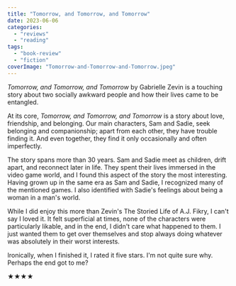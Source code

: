 ```yaml
---
title: "Tomorrow, and Tomorrow, and Tomorrow"
date: 2023-06-06
categories: 
  - "reviews"
  - "reading"
tags: 
  - "book-review"
  - "fiction"
coverImage: "Tomorrow-and-Tomorrow-and-Tomorrow.jpeg"
---
```


_Tomorrow, and Tomorrow, and Tomorrow_ by Gabrielle Zevin is a touching story about two socially awkward people and how their lives came to be entangled.

At its core, _Tomorrow, and Tomorrow, and Tomorrow_ is a story about love, friendship, and belonging. Our main characters, Sam and Sadie, seek belonging and companionship; apart from each other, they have trouble finding it. And even together, they find it only occasionally and often imperfectly.

The story spans more than 30 years. Sam and Sadie meet as children, drift apart, and reconnect later in life. They spent their lives immersed in the video game world, and I found this aspect of the story the most interesting. Having grown up in the same era as Sam and Sadie, I recognized many of the mentioned games. I also identified with Sadie's feelings about being a woman in a man's world.

While I did enjoy this more than Zevin's The Storied Life of A.J. Fikry, I can't say I loved it. It felt superficial at times, none of the characters were particularly likable, and in the end, I didn't care what happened to them. I just wanted them to get over themselves and stop always doing whatever was absolutely in their worst interests.

Ironically, when I finished it, I rated it five stars. I'm not quite sure why. Perhaps the end got to me?

★★★★
